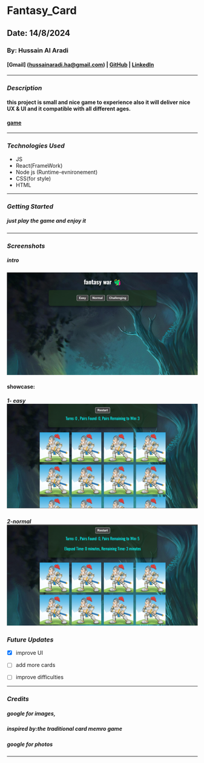 # Fantasy_Card

## Date: 14/8/2024

### By: Hussain Al Aradi

#### [Gmail] (hussainaradi.ha@gmail.com) | [GitHub](https://github.com/HussainALAradi5) | [LinkedIn](https://www.linkedin.com/in/hussainalaradi/)

---

### **_Description_**

#### this project is small and nice game to experience also it will deliver nice UX & UI and it compatible with all different ages.
#### [game](https://fantasy_cards.surge.sh/)
---

### **_Technologies Used_**

- JS
- React(FrameWork)
- Node js (Runtime-evnironement)
- CSS(for style)
- HTML

---

### **_Getting Started_**

##### just play the game and enjoy it

---

### **_Screenshots_**

##### intro

![intro](./public/showcase/intro.png)
#### showcase:
##### 1- easy ![showcase](./public/showcase/easy.png)
##### 2-normal ![showcase](./public/showcase/normal.png)


### **_Future Updates_**

- [x] improve UI
- [ ] add more cards
- [ ] improve difficulties 


---

### **_Credits_**

##### google for images,

##### inspired by:the traditional  card memro game

##### google for photos

---
